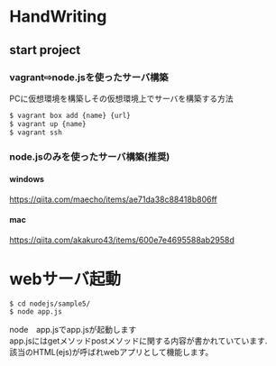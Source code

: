 # HandWriting

## start project
### vagrant⇨node.jsを使ったサーバ構築
PCに仮想環境を構築しその仮想環境上でサーバを構築する方法
```bash.sh
$ vagrant box add {name} {url}
$ vagrant up {name}
$ vagrant ssh
```

### node.jsのみを使ったサーバ構築(推奨) 
#### windows
https://qiita.com/maecho/items/ae71da38c88418b806ff  

#### mac
https://qiita.com/akakuro43/items/600e7e4695588ab2958d  

# webサーバ起動
```
$ cd nodejs/sample5/
$ node app.js
``` 
node　app.jsでapp.jsが起動します  
app.jsにはgetメソッドpostメソッドに関する内容が書かれていています.  
該当のHTML(ejs)が呼ばれwebアプリとして機能します。
